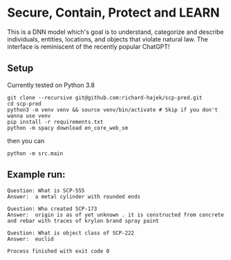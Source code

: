 # Secure, Contain, Protect and LEARN

This is a DNN model which's goal is to understand, categorize and describe individuals, entities, locations, and objects that violate natural law. The interface is reminiscent of the recently popular ChatGPT!

## Setup

Currently tested on Python 3.8

```shell script
git clone --recursive git@github.com:richard-hajek/scp-pred.git
cd scp-pred
python3 -m venv venv && source venv/bin/activate # Skip if you don't wanna use venv
pip install -r requirements.txt
python -m spacy download en_core_web_sm
```

then you can

```shell script
python -m src.main
```

## Example run:

```
Question: What is SCP-555
Answer:  a metal cylinder with rounded ends

Question: Who created SCP-173
Answer:  origin is as of yet unknown . it is constructed from concrete and rebar with traces of krylon brand spray paint

Question: What is object class of SCP-222
Answer:  euclid

Process finished with exit code 0
```
